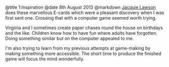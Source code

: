 @title		1:Inspiration
@date		8th August 2013
@markdown
[Jacquie Lawson](https://www.jacquielawson.com) does these marvellous
E-cards which were a pleasant discovery when I was first sent one.
Crossing that with a computer game seemed worth trying.

Virginia and I sometimes create paper chases round the house on
birthdays and the like.  Children know how to have fun where adults
have forgotten.  Doing something similar but on the computer
appealed to me.

I'm also trying to learn from my previous attempts at game-making
by making something more accessible.  The short time to produce
the finished game will focus the mind wonderfully.
